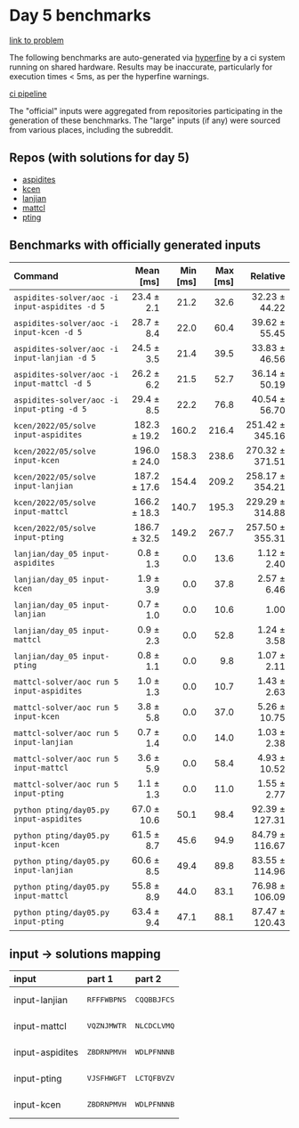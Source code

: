 # Day 5 benchmarks

[link to problem](http://adventofcode.com/2022/day/5)

The following benchmarks are auto-generated via [hyperfine](https://github.com/sharkdp/hyperfine) by a ci system running on shared hardware. Results may be inaccurate, particularly for execution times < 5ms, as per the hyperfine warnings.

[ci pipeline](http://ci.papercode.net:8080/teams/aoc2022/pipelines/aoc-compare-2022)

The "official" inputs were aggregated from repositories participating in the generation of these benchmarks. The "large" inputs (if any) were sourced from various places, including the subreddit.

## Repos (with solutions for day 5)


- [aspidites](https://github.com/aspidites/aoc2022)
- [kcen](https://github.com/kcen/AdventOfCode)
- [lanjian](https://github.com/LanJian/aoc-2022)
- [mattcl](https://github.com/mattcl/aoc2022)
- [pting](https://github.com/pting/aoc2022)

## Benchmarks with officially generated inputs
| Command | Mean [ms] | Min [ms] | Max [ms] | Relative |
|:---|---:|---:|---:|---:|
| `aspidites-solver/aoc -i input-aspidites -d 5` | 23.4 ± 2.1 | 21.2 | 32.6 | 32.23 ± 44.22 |
| `aspidites-solver/aoc -i input-kcen -d 5` | 28.7 ± 8.4 | 22.0 | 60.4 | 39.62 ± 55.45 |
| `aspidites-solver/aoc -i input-lanjian -d 5` | 24.5 ± 3.5 | 21.4 | 39.5 | 33.83 ± 46.56 |
| `aspidites-solver/aoc -i input-mattcl -d 5` | 26.2 ± 6.2 | 21.5 | 52.7 | 36.14 ± 50.19 |
| `aspidites-solver/aoc -i input-pting -d 5` | 29.4 ± 8.5 | 22.2 | 76.8 | 40.54 ± 56.70 |
| `kcen/2022/05/solve input-aspidites` | 182.3 ± 19.2 | 160.2 | 216.4 | 251.42 ± 345.16 |
| `kcen/2022/05/solve input-kcen` | 196.0 ± 24.0 | 158.3 | 238.6 | 270.32 ± 371.51 |
| `kcen/2022/05/solve input-lanjian` | 187.2 ± 17.6 | 154.4 | 209.2 | 258.17 ± 354.21 |
| `kcen/2022/05/solve input-mattcl` | 166.2 ± 18.3 | 140.7 | 195.3 | 229.29 ± 314.88 |
| `kcen/2022/05/solve input-pting` | 186.7 ± 32.5 | 149.2 | 267.7 | 257.50 ± 355.31 |
| `lanjian/day_05 input-aspidites` | 0.8 ± 1.3 | 0.0 | 13.6 | 1.12 ± 2.40 |
| `lanjian/day_05 input-kcen` | 1.9 ± 3.9 | 0.0 | 37.8 | 2.57 ± 6.46 |
| `lanjian/day_05 input-lanjian` | 0.7 ± 1.0 | 0.0 | 10.6 | 1.00 |
| `lanjian/day_05 input-mattcl` | 0.9 ± 2.3 | 0.0 | 52.8 | 1.24 ± 3.58 |
| `lanjian/day_05 input-pting` | 0.8 ± 1.1 | 0.0 | 9.8 | 1.07 ± 2.11 |
| `mattcl-solver/aoc run 5 input-aspidites` | 1.0 ± 1.3 | 0.0 | 10.7 | 1.43 ± 2.63 |
| `mattcl-solver/aoc run 5 input-kcen` | 3.8 ± 5.8 | 0.0 | 37.0 | 5.26 ± 10.75 |
| `mattcl-solver/aoc run 5 input-lanjian` | 0.7 ± 1.4 | 0.0 | 14.0 | 1.03 ± 2.38 |
| `mattcl-solver/aoc run 5 input-mattcl` | 3.6 ± 5.9 | 0.0 | 58.4 | 4.93 ± 10.52 |
| `mattcl-solver/aoc run 5 input-pting` | 1.1 ± 1.3 | 0.0 | 11.0 | 1.55 ± 2.77 |
| `python pting/day05.py input-aspidites` | 67.0 ± 10.6 | 50.1 | 98.4 | 92.39 ± 127.31 |
| `python pting/day05.py input-kcen` | 61.5 ± 8.7 | 45.6 | 94.9 | 84.79 ± 116.67 |
| `python pting/day05.py input-lanjian` | 60.6 ± 8.5 | 49.4 | 89.8 | 83.55 ± 114.96 |
| `python pting/day05.py input-mattcl` | 55.8 ± 8.9 | 44.0 | 83.1 | 76.98 ± 106.09 |
| `python pting/day05.py input-pting` | 63.4 ± 9.4 | 47.1 | 88.1 | 87.47 ± 120.43 |

## input -> solutions mapping
|input|part 1|part 2|
|:---|:---|:---|
|input-lanjian|<pre>RFFFWBPNS</pre>|<pre>CQQBBJFCS</pre>|
|input-mattcl|<pre>VQZNJMWTR</pre>|<pre>NLCDCLVMQ</pre>|
|input-aspidites|<pre>ZBDRNPMVH</pre>|<pre>WDLPFNNNB</pre>|
|input-pting|<pre>VJSFHWGFT</pre>|<pre>LCTQFBVZV</pre>|
|input-kcen|<pre>ZBDRNPMVH</pre>|<pre>WDLPFNNNB</pre>|
